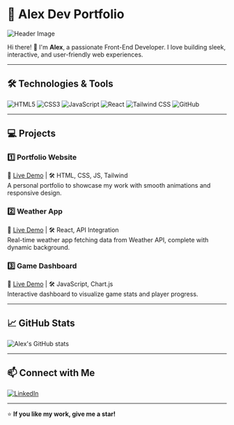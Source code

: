 # 🚀 Alex Dev Portfolio

![Header Image](https://media4.giphy.com/media/v1.Y2lkPTc5MGI3NjExa21rNndxeGpsczg3eDRsamI0bDE5ZHVkNzY5YzcwaGM1amt1MjJ6NCZlcD12MV9pbnRlcm5hbF9naWZfYnlfaWQmY3Q9Zw/XGPKPB6fdI6B6qRUCK/giphy.gif) <!-- Optional banner -->

Hi there! 👋 I'm **Alex**, a passionate Front-End Developer. I love building sleek, interactive, and user-friendly web experiences.  

---

## 🛠️ Technologies & Tools

![HTML5](https://img.shields.io/badge/HTML5-E34F26?style=for-the-badge&logo=html5&logoColor=white)
![CSS3](https://img.shields.io/badge/CSS3-1572B6?style=for-the-badge&logo=css3&logoColor=white)
![JavaScript](https://img.shields.io/badge/JavaScript-F7DF1E?style=for-the-badge&logo=javascript&logoColor=black)
![React](https://img.shields.io/badge/React-61DAFB?style=for-the-badge&logo=react&logoColor=black)
![Tailwind CSS](https://img.shields.io/badge/Tailwind%20CSS-06B6D4?style=for-the-badge&logo=tailwind-css&logoColor=white)
![GitHub](https://img.shields.io/badge/GitHub-181717?style=for-the-badge&logo=github&logoColor=white)

---

## 💻 Projects

### 1️⃣ Portfolio Website
🔗 [Live Demo](https://your-portfolio-link.com) | 🛠️ HTML, CSS, JS, Tailwind  
A personal portfolio to showcase my work with smooth animations and responsive design.

### 2️⃣ Weather App
🔗 [Live Demo](https://weather-app-link.com) | 🛠️ React, API Integration  
Real-time weather app fetching data from Weather API, complete with dynamic background.

### 3️⃣ Game Dashboard
🔗 [Live Demo](https://game-dashboard-link.com) | 🛠️ JavaScript, Chart.js  
Interactive dashboard to visualize game stats and player progress.

---

## 📈 GitHub Stats

![Alex's GitHub stats](https://github-readme-stats.vercel.app/api?username=your-github-username&show_icons=true&theme=radical)

---

## 📫 Connect with Me

[![LinkedIn](https://img.shields.io/badge/LinkedIn-0077B5?style=for-the-badge&logo=linkedin&logoColor=white)](https://www.linkedin.com/in/your-linkedin/)

---

⭐ **If you like my work, give me a star!**
